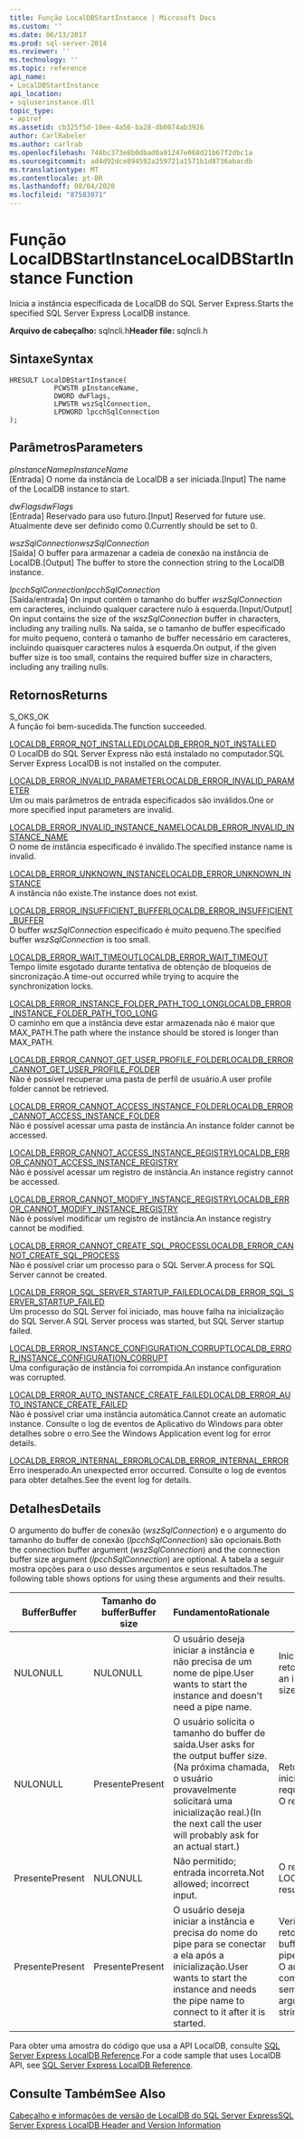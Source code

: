 ```yaml
---
title: Função LocalDBStartInstance | Microsoft Docs
ms.custom: ''
ms.date: 06/13/2017
ms.prod: sql-server-2014
ms.reviewer: ''
ms.technology: ''
ms.topic: reference
api_name:
- LocalDBStartInstance
api_location:
- sqluserinstance.dll
topic_type:
- apiref
ms.assetid: cb325f5d-10ee-4a56-ba28-db0074ab3926
author: CarlRabeler
ms.author: carlrab
ms.openlocfilehash: 748bc373e8b0dbad0a91247e068d21b67f2dbc1a
ms.sourcegitcommit: ad4d92dce894592a259721a1571b1d8736abacdb
ms.translationtype: MT
ms.contentlocale: pt-BR
ms.lasthandoff: 08/04/2020
ms.locfileid: "87583071"
---
```

# <a name="localdbstartinstance-function"></a><span data-ttu-id="cfda1-102">Função LocalDBStartInstance</span><span class="sxs-lookup"><span data-stu-id="cfda1-102">LocalDBStartInstance Function</span></span>
  <span data-ttu-id="cfda1-103">Inicia a instância especificada de LocalDB do SQL Server Express.</span><span class="sxs-lookup"><span data-stu-id="cfda1-103">Starts the specified SQL Server Express LocalDB instance.</span></span>  
  
 <span data-ttu-id="cfda1-104">**Arquivo de cabeçalho:** sqlncli.h</span><span class="sxs-lookup"><span data-stu-id="cfda1-104">**Header file:** sqlncli.h</span></span>  
  
## <a name="syntax"></a><span data-ttu-id="cfda1-105">Sintaxe</span><span class="sxs-lookup"><span data-stu-id="cfda1-105">Syntax</span></span>  
  
```  
HRESULT LocalDBStartInstance(  
           PCWSTR pInstanceName,  
           DWORD dwFlags,   
           LPWSTR wszSqlConnection,   
           LPDWORD lpcchSqlConnection   
);  
```  
  
## <a name="parameters"></a><span data-ttu-id="cfda1-106">Parâmetros</span><span class="sxs-lookup"><span data-stu-id="cfda1-106">Parameters</span></span>  
 <span data-ttu-id="cfda1-107">*pInstanceName*</span><span class="sxs-lookup"><span data-stu-id="cfda1-107">*pInstanceName*</span></span>  
 <span data-ttu-id="cfda1-108">[Entrada] O nome da instância de LocalDB a ser iniciada.</span><span class="sxs-lookup"><span data-stu-id="cfda1-108">[Input] The name of the LocalDB instance to start.</span></span>  
  
 <span data-ttu-id="cfda1-109">*dwFlags*</span><span class="sxs-lookup"><span data-stu-id="cfda1-109">*dwFlags*</span></span>  
 <span data-ttu-id="cfda1-110">[Entrada] Reservado para uso futuro.</span><span class="sxs-lookup"><span data-stu-id="cfda1-110">[Input] Reserved for future use.</span></span> <span data-ttu-id="cfda1-111">Atualmente deve ser definido como 0.</span><span class="sxs-lookup"><span data-stu-id="cfda1-111">Currently should be set to 0.</span></span>  
  
 <span data-ttu-id="cfda1-112">*wszSqlConnection*</span><span class="sxs-lookup"><span data-stu-id="cfda1-112">*wszSqlConnection*</span></span>  
 <span data-ttu-id="cfda1-113">[Saída] O buffer para armazenar a cadeia de conexão na instância de LocalDB.</span><span class="sxs-lookup"><span data-stu-id="cfda1-113">[Output] The buffer to store the connection string to the LocalDB instance.</span></span>  
  
 <span data-ttu-id="cfda1-114">*lpcchSqlConnection*</span><span class="sxs-lookup"><span data-stu-id="cfda1-114">*lpcchSqlConnection*</span></span>  
 <span data-ttu-id="cfda1-115">[Saída/entrada] On input contém o tamanho do buffer *wszSqlConnection* em caracteres, incluindo qualquer caractere nulo à esquerda.</span><span class="sxs-lookup"><span data-stu-id="cfda1-115">[Input/Output] On input contains the size of the *wszSqlConnection* buffer in characters, including any trailing nulls.</span></span> <span data-ttu-id="cfda1-116">Na saída, se o tamanho de buffer especificado for muito pequeno, conterá o tamanho de buffer necessário em caracteres, incluindo quaisquer caracteres nulos à esquerda.</span><span class="sxs-lookup"><span data-stu-id="cfda1-116">On output, if the given buffer size is too small, contains the required buffer size in characters, including any trailing nulls.</span></span>  
  
## <a name="returns"></a><span data-ttu-id="cfda1-117">Retornos</span><span class="sxs-lookup"><span data-stu-id="cfda1-117">Returns</span></span>  
 <span data-ttu-id="cfda1-118">S_OK</span><span class="sxs-lookup"><span data-stu-id="cfda1-118">S_OK</span></span>  
 <span data-ttu-id="cfda1-119">A função foi bem-sucedida.</span><span class="sxs-lookup"><span data-stu-id="cfda1-119">The function succeeded.</span></span>  
  
 [<span data-ttu-id="cfda1-120">LOCALDB_ERROR_NOT_INSTALLED</span><span class="sxs-lookup"><span data-stu-id="cfda1-120">LOCALDB_ERROR_NOT_INSTALLED</span></span>](../express-localdb-error-messages/localdb-error-not-installed.md)  
 <span data-ttu-id="cfda1-121">O LocalDB do SQL Server Express não está instalado no computador.</span><span class="sxs-lookup"><span data-stu-id="cfda1-121">SQL Server Express LocalDB is not installed on the computer.</span></span>  
  
 [<span data-ttu-id="cfda1-122">LOCALDB_ERROR_INVALID_PARAMETER</span><span class="sxs-lookup"><span data-stu-id="cfda1-122">LOCALDB_ERROR_INVALID_PARAMETER</span></span>](../express-localdb-error-messages/localdb-error-invalid-parameter.md)  
 <span data-ttu-id="cfda1-123">Um ou mais parâmetros de entrada especificados são inválidos.</span><span class="sxs-lookup"><span data-stu-id="cfda1-123">One or more specified input parameters are invalid.</span></span>  
  
 [<span data-ttu-id="cfda1-124">LOCALDB_ERROR_INVALID_INSTANCE_NAME</span><span class="sxs-lookup"><span data-stu-id="cfda1-124">LOCALDB_ERROR_INVALID_INSTANCE_NAME</span></span>](../express-localdb-error-messages/localdb-error-invalid-instance-name.md)  
 <span data-ttu-id="cfda1-125">O nome de instância especificado é inválido.</span><span class="sxs-lookup"><span data-stu-id="cfda1-125">The specified instance name is invalid.</span></span>  
  
 [<span data-ttu-id="cfda1-126">LOCALDB_ERROR_UNKNOWN_INSTANCE</span><span class="sxs-lookup"><span data-stu-id="cfda1-126">LOCALDB_ERROR_UNKNOWN_INSTANCE</span></span>](../express-localdb-error-messages/localdb-error-unknown-instance.md)  
 <span data-ttu-id="cfda1-127">A instância não existe.</span><span class="sxs-lookup"><span data-stu-id="cfda1-127">The instance does not exist.</span></span>  
  
 [<span data-ttu-id="cfda1-128">LOCALDB_ERROR_INSUFFICIENT_BUFFER</span><span class="sxs-lookup"><span data-stu-id="cfda1-128">LOCALDB_ERROR_INSUFFICIENT_BUFFER</span></span>](../express-localdb-error-messages/localdb-error-insufficient-buffer.md)  
 <span data-ttu-id="cfda1-129">O buffer *wszSqlConnection* especificado é muito pequeno.</span><span class="sxs-lookup"><span data-stu-id="cfda1-129">The specified buffer *wszSqlConnection* is too small.</span></span>  
  
 [<span data-ttu-id="cfda1-130">LOCALDB_ERROR_WAIT_TIMEOUT</span><span class="sxs-lookup"><span data-stu-id="cfda1-130">LOCALDB_ERROR_WAIT_TIMEOUT</span></span>](../express-localdb-error-messages/localdb-error-wait-timeout.md)  
 <span data-ttu-id="cfda1-131">Tempo limite esgotado durante tentativa de obtenção de bloqueios de sincronização.</span><span class="sxs-lookup"><span data-stu-id="cfda1-131">A time-out occurred while trying to acquire the synchronization locks.</span></span>  
  
 [<span data-ttu-id="cfda1-132">LOCALDB_ERROR_INSTANCE_FOLDER_PATH_TOO_LONG</span><span class="sxs-lookup"><span data-stu-id="cfda1-132">LOCALDB_ERROR_INSTANCE_FOLDER_PATH_TOO_LONG</span></span>](../express-localdb-error-messages/localdb-error-instance-folder-path-too-long.md)  
 <span data-ttu-id="cfda1-133">O caminho em que a instância deve estar armazenada não é maior que MAX_PATH.</span><span class="sxs-lookup"><span data-stu-id="cfda1-133">The path where the instance should be stored is longer than MAX_PATH.</span></span>  
  
 [<span data-ttu-id="cfda1-134">LOCALDB_ERROR_CANNOT_GET_USER_PROFILE_FOLDER</span><span class="sxs-lookup"><span data-stu-id="cfda1-134">LOCALDB_ERROR_CANNOT_GET_USER_PROFILE_FOLDER</span></span>](../express-localdb-error-messages/localdb-error-cannot-get-user-profile-folder.md)  
 <span data-ttu-id="cfda1-135">Não é possível recuperar uma pasta de perfil de usuário.</span><span class="sxs-lookup"><span data-stu-id="cfda1-135">A user profile folder cannot be retrieved.</span></span>  
  
 [<span data-ttu-id="cfda1-136">LOCALDB_ERROR_CANNOT_ACCESS_INSTANCE_FOLDER</span><span class="sxs-lookup"><span data-stu-id="cfda1-136">LOCALDB_ERROR_CANNOT_ACCESS_INSTANCE_FOLDER</span></span>](../express-localdb-error-messages/localdb-error-cannot-access-instance-folder.md)  
 <span data-ttu-id="cfda1-137">Não é possível acessar uma pasta de instância.</span><span class="sxs-lookup"><span data-stu-id="cfda1-137">An instance folder cannot be accessed.</span></span>  
  
 [<span data-ttu-id="cfda1-138">LOCALDB_ERROR_CANNOT_ACCESS_INSTANCE_REGISTRY</span><span class="sxs-lookup"><span data-stu-id="cfda1-138">LOCALDB_ERROR_CANNOT_ACCESS_INSTANCE_REGISTRY</span></span>](../express-localdb-error-messages/localdb-error-cannot-access-instance-registry.md)  
 <span data-ttu-id="cfda1-139">Não é possível acessar um registro de instância.</span><span class="sxs-lookup"><span data-stu-id="cfda1-139">An instance registry cannot be accessed.</span></span>  
  
 [<span data-ttu-id="cfda1-140">LOCALDB_ERROR_CANNOT_MODIFY_INSTANCE_REGISTRY</span><span class="sxs-lookup"><span data-stu-id="cfda1-140">LOCALDB_ERROR_CANNOT_MODIFY_INSTANCE_REGISTRY</span></span>](../express-localdb-error-messages/localdb-error-cannot-modify-instance-registry.md)  
 <span data-ttu-id="cfda1-141">Não é possível modificar um registro de instância.</span><span class="sxs-lookup"><span data-stu-id="cfda1-141">An instance registry cannot be modified.</span></span>  
  
 [<span data-ttu-id="cfda1-142">LOCALDB_ERROR_CANNOT_CREATE_SQL_PROCESS</span><span class="sxs-lookup"><span data-stu-id="cfda1-142">LOCALDB_ERROR_CANNOT_CREATE_SQL_PROCESS</span></span>](../express-localdb-error-messages/localdb-error-cannot-create-sql-process.md)  
 <span data-ttu-id="cfda1-143">Não é possível criar um processo para o SQL Server.</span><span class="sxs-lookup"><span data-stu-id="cfda1-143">A process for SQL Server cannot be created.</span></span>  
  
 [<span data-ttu-id="cfda1-144">LOCALDB_ERROR_SQL_SERVER_STARTUP_FAILED</span><span class="sxs-lookup"><span data-stu-id="cfda1-144">LOCALDB_ERROR_SQL_SERVER_STARTUP_FAILED</span></span>](../express-localdb-error-messages/localdb-error-sql-server-startup-failed.md)  
 <span data-ttu-id="cfda1-145">Um processo do SQL Server foi iniciado, mas houve falha na inicialização do SQL Server.</span><span class="sxs-lookup"><span data-stu-id="cfda1-145">A SQL Server process was started, but SQL Server startup failed.</span></span>  
  
 [<span data-ttu-id="cfda1-146">LOCALDB_ERROR_INSTANCE_CONFIGURATION_CORRUPT</span><span class="sxs-lookup"><span data-stu-id="cfda1-146">LOCALDB_ERROR_INSTANCE_CONFIGURATION_CORRUPT</span></span>](../express-localdb-error-messages/localdb-error-instance-configuration-corrupt.md)  
 <span data-ttu-id="cfda1-147">Uma configuração de instância foi corrompida.</span><span class="sxs-lookup"><span data-stu-id="cfda1-147">An instance configuration was corrupted.</span></span>  
  
 [<span data-ttu-id="cfda1-148">LOCALDB_ERROR_AUTO_INSTANCE_CREATE_FAILED</span><span class="sxs-lookup"><span data-stu-id="cfda1-148">LOCALDB_ERROR_AUTO_INSTANCE_CREATE_FAILED</span></span>](../express-localdb-error-messages/localdb-error-auto-instance-create-failed.md)  
 <span data-ttu-id="cfda1-149">Não é possível criar uma instância automática.</span><span class="sxs-lookup"><span data-stu-id="cfda1-149">Cannot create an automatic instance.</span></span> <span data-ttu-id="cfda1-150">Consulte o log de eventos de Aplicativo do Windows para obter detalhes sobre o erro.</span><span class="sxs-lookup"><span data-stu-id="cfda1-150">See the Windows Application event log for error details.</span></span>  
  
 [<span data-ttu-id="cfda1-151">LOCALDB_ERROR_INTERNAL_ERROR</span><span class="sxs-lookup"><span data-stu-id="cfda1-151">LOCALDB_ERROR_INTERNAL_ERROR</span></span>](../express-localdb-error-messages/localdb-error-internal-error.md)  
 <span data-ttu-id="cfda1-152">Erro inesperado.</span><span class="sxs-lookup"><span data-stu-id="cfda1-152">An unexpected error occurred.</span></span> <span data-ttu-id="cfda1-153">Consulte o log de eventos para obter detalhes.</span><span class="sxs-lookup"><span data-stu-id="cfda1-153">See the event log for details.</span></span>  
  
## <a name="details"></a><span data-ttu-id="cfda1-154">Detalhes</span><span class="sxs-lookup"><span data-stu-id="cfda1-154">Details</span></span>  
 <span data-ttu-id="cfda1-155">O argumento do buffer de conexão (*wszSqlConnection*) e o argumento do tamanho do buffer de conexão (*lpcchSqlConnection*) são opcionais.</span><span class="sxs-lookup"><span data-stu-id="cfda1-155">Both the connection buffer argument (*wszSqlConnection*) and the connection buffer size argument (*lpcchSqlConnection*) are optional.</span></span> <span data-ttu-id="cfda1-156">A tabela a seguir mostra opções para o uso desses argumentos e seus resultados.</span><span class="sxs-lookup"><span data-stu-id="cfda1-156">The following table shows options for using these arguments and their results.</span></span>  
  
|<span data-ttu-id="cfda1-157">Buffer</span><span class="sxs-lookup"><span data-stu-id="cfda1-157">Buffer</span></span>|<span data-ttu-id="cfda1-158">Tamanho do buffer</span><span class="sxs-lookup"><span data-stu-id="cfda1-158">Buffer size</span></span>|<span data-ttu-id="cfda1-159">Fundamento</span><span class="sxs-lookup"><span data-stu-id="cfda1-159">Rationale</span></span>|<span data-ttu-id="cfda1-160">Ação</span><span class="sxs-lookup"><span data-stu-id="cfda1-160">Action</span></span>|  
|------------|-----------------|---------------|------------|  
|<span data-ttu-id="cfda1-161">NULO</span><span class="sxs-lookup"><span data-stu-id="cfda1-161">NULL</span></span>|<span data-ttu-id="cfda1-162">NULO</span><span class="sxs-lookup"><span data-stu-id="cfda1-162">NULL</span></span>|<span data-ttu-id="cfda1-163">O usuário deseja iniciar a instância e não precisa de um nome de pipe.</span><span class="sxs-lookup"><span data-stu-id="cfda1-163">User wants to start the instance and doesn't need a pipe name.</span></span>|<span data-ttu-id="cfda1-164">Inicia uma instância (sem retorno de pipe e sem retorno do tamanho de buffer necessário).</span><span class="sxs-lookup"><span data-stu-id="cfda1-164">Starts an instance (no pipe return and no required buffer size return).</span></span>|  
|<span data-ttu-id="cfda1-165">NULO</span><span class="sxs-lookup"><span data-stu-id="cfda1-165">NULL</span></span>|<span data-ttu-id="cfda1-166">Presente</span><span class="sxs-lookup"><span data-stu-id="cfda1-166">Present</span></span>|<span data-ttu-id="cfda1-167">O usuário solicita o tamanho do buffer de saída.</span><span class="sxs-lookup"><span data-stu-id="cfda1-167">User asks for the output buffer size.</span></span> <span data-ttu-id="cfda1-168">(Na próxima chamada, o usuário provavelmente solicitará uma inicialização real.)</span><span class="sxs-lookup"><span data-stu-id="cfda1-168">(In the next call the user will probably ask for an actual start.)</span></span>|<span data-ttu-id="cfda1-169">Retorna um tamanho de buffer necessário (sem inicialização e sem retorno de pipe).</span><span class="sxs-lookup"><span data-stu-id="cfda1-169">Returns a required buffer size (no start and no pipe return).</span></span> <span data-ttu-id="cfda1-170">O resultado é S_OK.</span><span class="sxs-lookup"><span data-stu-id="cfda1-170">Result is S_OK.</span></span>|  
|<span data-ttu-id="cfda1-171">Presente</span><span class="sxs-lookup"><span data-stu-id="cfda1-171">Present</span></span>|<span data-ttu-id="cfda1-172">NULO</span><span class="sxs-lookup"><span data-stu-id="cfda1-172">NULL</span></span>|<span data-ttu-id="cfda1-173">Não permitido; entrada incorreta.</span><span class="sxs-lookup"><span data-stu-id="cfda1-173">Not allowed; incorrect input.</span></span>|<span data-ttu-id="cfda1-174">O resultado retornado é LOCALDB_ERROR_INVALID_PARAMETER.</span><span class="sxs-lookup"><span data-stu-id="cfda1-174">Returned result is LOCALDB_ERROR_INVALID_PARAMETER.</span></span>|  
|<span data-ttu-id="cfda1-175">Presente</span><span class="sxs-lookup"><span data-stu-id="cfda1-175">Present</span></span>|<span data-ttu-id="cfda1-176">Presente</span><span class="sxs-lookup"><span data-stu-id="cfda1-176">Present</span></span>|<span data-ttu-id="cfda1-177">O usuário deseja iniciar a instância e precisa do nome do pipe para se conectar a ela após a inicialização.</span><span class="sxs-lookup"><span data-stu-id="cfda1-177">User wants to start the instance and needs the pipe name to connect to it after it is started.</span></span>|<span data-ttu-id="cfda1-178">Verifica o tamanho do buffer, inicia a instância e retorna o nome do pipe no buffer.</span><span class="sxs-lookup"><span data-stu-id="cfda1-178">Checks the buffer size, starts the instance, and returns the pipe name in the buffer.</span></span> <br /><span data-ttu-id="cfda1-179">O argumento tamanho do buffer retorna o comprimento da cadeia de caracteres "Server =", sem incluir nulos de terminação.</span><span class="sxs-lookup"><span data-stu-id="cfda1-179">The buffer size argument returns the length of the "server=" string, not including terminating nulls.</span></span>|  
  
 <span data-ttu-id="cfda1-180">Para obter uma amostra do código que usa a API LocalDB, consulte [SQL Server Express LocalDB Reference](../sql-server-express-localdb-reference.md).</span><span class="sxs-lookup"><span data-stu-id="cfda1-180">For a code sample that uses LocalDB API, see [SQL Server Express LocalDB Reference](../sql-server-express-localdb-reference.md).</span></span>  
  
## <a name="see-also"></a><span data-ttu-id="cfda1-181">Consulte Também</span><span class="sxs-lookup"><span data-stu-id="cfda1-181">See Also</span></span>  
 [<span data-ttu-id="cfda1-182">Cabeçalho e informações de versão de LocalDB do SQL Server Express</span><span class="sxs-lookup"><span data-stu-id="cfda1-182">SQL Server Express LocalDB Header and Version Information</span></span>](sql-server-express-localdb-header-and-version-information.md)  
  
  
